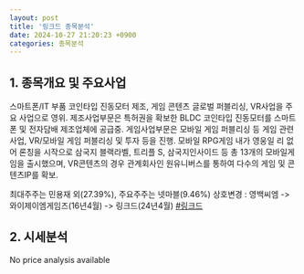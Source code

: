 ```yaml
---
layout: post
title: '링크드 종목분석'
date: 2024-10-27 21:20:23 +0900
categories: 종목분석
---
```


## 1. 종목개요 및 주요사업

스마트폰/IT 부품 코인타입 진동모터 제조, 게임 콘텐츠 글로벌 퍼블리싱, VR사업을 주요 사업으로 영위. 제조사업부문은 특허권을 확보한 BLDC 코인타입 진동모터를 스마트폰 및 전자담배 제조업체에 공급중. 게임사업부문은 모바일 게임 퍼블리싱 등 게임 관련 사업, VR/모바일 게임 퍼블리싱 및 투자 등을 진행. 모바일 RPG게임 내가 영웅일 리 없어 론칭을 시작으로 삼국지 블랙라벨, 트리플 S, 삼국지인사이드 등 총 13개의 모바일게임을 출시했으며, VR콘텐츠의 경우 관계회사인 원유니버스를 통하여 다수의 게임 및 콘텐츠IP를 확보.

최대주주는 민용재 외(27.39%), 주요주주는 넷마블(9.46%) 상호변경 : 영백씨엠 -> 와이제이엠게임즈(16년4월) -> 링크드(24년4월)
[#링크드](#)

## 2. 시세분석

No price analysis available
